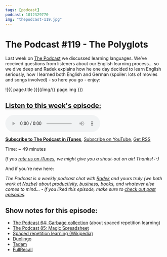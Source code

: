 ```yaml
---
tags: [podcast]
podcast: 1012329770
img: "thepodcast-119.jpg"
---
```


# The Podcast #119 - The Polyglots

Last week on [The Podcast][p] we discussed learning languages. We’ve received questions from listeners about our English learning process... so we dive deep and Radek explains how he one day decided to learn English seriously, how I learned both English and German (spoiler: lots of movies and songs involved) - so here you go - enjoy:

<!--More-->

![{{ page.title }}](/img/{{ page.img }})

## [Listen to this week's episode:][e]

<audio controls>
<source src="https://files.nozbe.com/podcast/119.mp3" type="audio/mpeg">
</audio>

**[Subscribe to The Podcast in iTunes][i]**, [Subscribe on YouTube][y], [Get RSS][rss]

Time: ~ 49 minutes

*If you [rate us on iTunes][i], we might give you a shout-out on air! Thanks! :-)*

And if you're new here:

*The Podcast is a weekly podcast chat with [Radek][r] and yours truly (we both work at [Nozbe][n]) about [productivity](/productivity), [business](/business), [books](/books), and whatever else comes to mind… - if you liked this episode, make sure to [check out past episodes](/podcast).*

## Show notes for this episode:

  * [The Podcast 64: Garbage collection](http://thepodcast.fm/episodes/64) (about spaced repetition learning)
  * [The Podcast 85: Magic Spreadsheet](http://thepodcast.fm/85)
  * [Spaced repetition learning (Wikipedia)](https://en.wikipedia.org/wiki/Spaced_repetition)
  * [Duolingo](https://www.duolingo.com/)
  * [Tadam](http://tadamapp.com/)
  * [FullRecall](http://fullrecall.com/)

[y]: https://michael.gratis/thepodcastyt
[rss]: http://thepodcast.fm/episodes?format=RSS
[e]: http://thepodcast.fm/episodes/119

[p]: https://michael.gratis/thepodcastfm
[n]: https://nozbe.com/?a=mike
[r]: https://michael.gratis/radex
[i]: https://michael.gratis/thepodcast
[o]: https://michael.gratis/ipadonly

